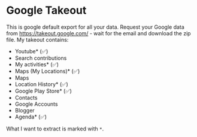 # Google Takeout

This is google default export for all your data. Request your Google data from https://takeout.google.com/ - wait for the email and download the zip file. My takeout contains:

- Youtube* (✅)
- Search contributions
- My activities* (✅)
- Maps (My Locations)* (✅)
- Maps
- Location History* (✅)
- Google Play Store* (✅)
- Contacts
- Google Accounts
- Blogger
- Agenda* (✅)

What I want to extract is marked with `*`.
